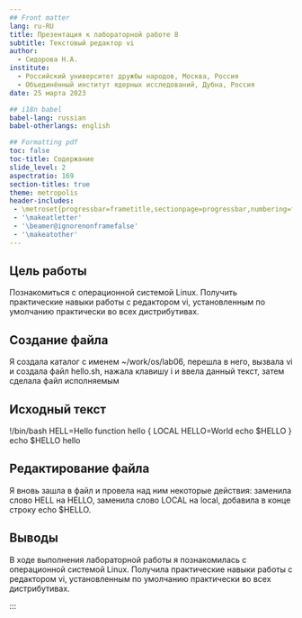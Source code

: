 ```yaml
---
## Front matter
lang: ru-RU
title: Презентация к лабораторной работе 8
subtitle: Текстовый редактор vi
author:
  - Сидорова Н.А.
institute:
  - Российский университет дружбы народов, Москва, Россия
  - Объединённый институт ядерных исследований, Дубна, Россия
date: 25 марта 2023

## i18n babel
babel-lang: russian
babel-otherlangs: english

## Formatting pdf
toc: false
toc-title: Содержание
slide_level: 2
aspectratio: 169
section-titles: true
theme: metropolis
header-includes:
 - \metroset{progressbar=frametitle,sectionpage=progressbar,numbering=fraction}
 - '\makeatletter'
 - '\beamer@ignorenonframefalse'
 - '\makeatother'
---
```


## Цель работы

Познакомиться с операционной системой Linux. Получить практические навыки работы с редактором vi, установленным по умолчанию практически во всех дистрибутивах.

## Создание файла
Я создала каталог с именем ~/work/os/lab06, перешла в него, вызвала vi и создала файл hello.sh, нажала клавишу i и ввела данный текст, затем сделала файл исполняемым

## Исходный текст
!/bin/bash
HELL=Hello
function hello {
 LOCAL HELLO=World
 echo $HELLO
}
echo $HELLO
hello

## Редактирование файла
Я вновь зашла в файл и провела над ним некоторые действия: заменила слово HELL на HELLO, заменила слово LOCAL на local, добавила в конце строку echo $HELLO.

## Выводы

В ходе выполнения лабораторной работы я познакомилась с операционной системой Linux. Получила практические навыки работы с редактором vi, установленным по умолчанию практически во всех дистрибутивах.

:::

